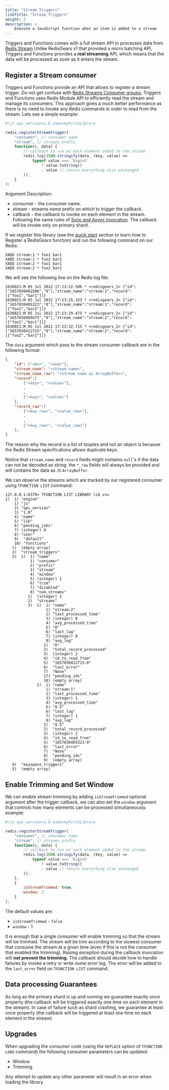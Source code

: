 ```yaml
---
title: "Stream Triggers"
linkTitle: "Stream Triggers"
weight: 2
description: >
    Execute a JavaScript function when an item is added to a stream
---
```


Triggers and Functions comes with a full stream API to processes data from [Redis Stream](https://redis.io/docs/manual/data-types/streams/) Unlike RedisGears v1 that provided a micro batching API, Triggers and Functions provides a **real streaming** API, which means that the data will be processed as soon as it enters the stream.

## Register a Stream consumer

Triggers and Functions provide an API that allows to register a stream trigger. Do not get confuse with [Redis Streams Consumer groups](https://redis.io/docs/manual/data-types/streams/#consumer-groups), Triggers and Functions uses Redis Module API to efficiently read the stream and manage its consumers. This approach gives a much better performance as there is no need to invoke any Redis commands in order to read from the stream. Lets see a simple example:

```js
#!js api_version=1.0 name=myFirstLibrary

redis.registerStreamTrigger(
    "consumer", // consumer name
    "stream", // streams prefix
    function(c, data) {
        // callback to run on each element added to the stream
        redis.log(JSON.stringify(data, (key, value) =>
            typeof value === 'bigint'
                ? value.toString()
                : value // return everything else unchanged
        ));
    }
);
```

Argument Description:

* consumer - the consumer name.
* stream - streams name prefix on which to trigger the callback.
* callback - the callback to invoke on each element in the stream. Following the same rules of [Sync and Async invocation](/docs/interact/programmability/triggers-and-functions/concepts/sync_async/). The callback will be invoke only on primary shard.

If we register this library (see the [quick start](/docs/interact/programmability/triggers-and-functions/quick_start/) section to learn how to Register a RedisGears function) and run the following command on our Redis:

```
XADD stream:1 * foo1 bar1
XADD stream:1 * foo2 bar2
XADD stream:2 * foo1 bar1
XADD stream:2 * foo2 bar2
```

We will see the following line on the Redis log file:

```
2630021:M 05 Jul 2022 17:13:22.506 * <redisgears_2> {"id":["1657030402506","0"],"stream_name":"stream:1","record":[["foo1","bar1"]]}
2630021:M 05 Jul 2022 17:13:25.323 * <redisgears_2> {"id":["1657030405323","0"],"stream_name":"stream:1","record":[["foo2","bar2"]]}
2630021:M 05 Jul 2022 17:13:29.475 * <redisgears_2> {"id":["1657030409475","0"],"stream_name":"stream:2","record":[["foo1","bar1"]]}
2630021:M 05 Jul 2022 17:13:32.715 * <redisgears_2> {"id":["1657030412715","0"],"stream_name":"stream:2","record":[["foo2","bar2"]]}
```

The `data` argument which pass to the stream consumer callback are in the following format:

```json
{
    "id": ["<ms>", "<seq>"],
    "stream_name": "<stream name>",
    "stream_name_raw": "<stream name as ArrayBuffer>",
    "record":[
        ["<key>", "<value>"],
        .
        .
        ["<key>", "<value>"]
    ],
    "record_raw":[
        ["<key_raw>", "<value_raw>"],
        .
        .
        ["<key_raw>", "<value_raw>"]
    ],
}
```

The reason why the record is a list of touples and not an object is because the Redis Stream specifications allows duplicate keys.

Notice that `stream_name` and `record` fields might contains `null`'s if the data can not be decoded as string. the `*_raw` fields will always be provided and will contains the data as `JS` `ArrayBuffer`.

We can observe the streams which are tracked by our registered consumer using `TFUNCTION LIST` command:

```
127.0.0.1:6379> TFUNCTION LIST LIBRARY lib vvv
1)  1) "engine"
    1) "js"
    2) "api_version"
    3) "1.0"
    4) "name"
    5) "lib"
    6) "pending_jobs"
    7) (integer) 0
    8) "user"
    9)  "default"
    10) "functions"
   1)  (empty array)
   2)  "stream_triggers"
   3)  1)  1) "name"
           1) "consumer"
           2) "prefix"
           3) "stream"
           4) "window"
           5) (integer) 1
           6) "trim"
           7) "disabled"
           8) "num_streams"
          1)  (integer) 2
          2)  "streams"
          3)  1)  1) "name"
                  1) "stream:2"
                  2) "last_processed_time"
                  3) (integer) 0
                  4) "avg_processed_time"
                  5) "0"
                  6) "last_lag"
                  7) (integer) 0
                  8) "avg_lag"
                 1)  "0"
                 2)  "total_record_processed"
                 3)  (integer) 2
                 4)  "id_to_read_from"
                 5)  "1657030412715-0"
                 6)  "last_error"
                 7)  "None"
                 17) "pending_ids"
                 18) (empty array)
              1)  1) "name"
                  1) "stream:1"
                  2) "last_processed_time"
                  3) (integer) 1
                  4) "avg_processed_time"
                  5) "0.5"
                  6) "last_lag"
                  7) (integer) 1
                  8) "avg_lag"
                 1)  "0.5"
                 2)  "total_record_processed"
                 3)  (integer) 2
                 4)  "id_to_read_from"
                 5)  "1657030405323-0"
                 6)  "last_error"
                 7)  "None"
                 8)  "pending_ids"
                 9)  (empty array)
   4)  "keyspace_triggers"
   5)  (empty array)
```

## Enable Trimming and Set Window

We can enable stream trimming by adding `isStreamTrimmed` optional argument after the trigger callback, we can also set the `window` argument that controls how many elements can be processed simultaneously. example:

```js
#!js api_version=1.0 name=myFirstLibrary

redis.registerStreamTrigger(
    "consumer", // consumer name
    "stream", // streams prefix
    function(c, data) {
        // callback to run on each element added to the stream
        redis.log(JSON.stringify(data, (key, value) =>
            typeof value === 'bigint'
                ? value.toString()
                : value // return everything else unchanged
        ));
    }, 
    {
        isStreamTrimmed: true,
        window: 3   
    }
);

```

The default values are:
* `isStreamTrimmed` - `false`
* `window` - 1

It is enough that a single consumer will enable trimming so that the stream will be trimmed. The stream will be trim according to the slowest consumer that consume the stream at a given time (even if this is not the consumer that enabled the trimming). Raising exception during the callback invocation will **not prevent the trimming**. The callback should decide how to handle failures by invoke a retry or write some error log. The error will be added to the `last_error` field on `TFUNCTION LIST` command.

## Data processing Guarantees

As long as the primary shard is up and running we guarantee exactly once property (the callback will be triggered exactly one time on each element in the stream). In case of failure such as shard crashing, we guarantee at least once property (the callback will be triggered at least one time on each element in the stream)

## Upgrades

When upgrading the consumer code (using the `REPLACE` option of `TFUNCTION LOAD` command) the following consumer parameters can be updated:

* Window
* Trimming

Any attempt to update any other parameter will result in an error when loading the library.
